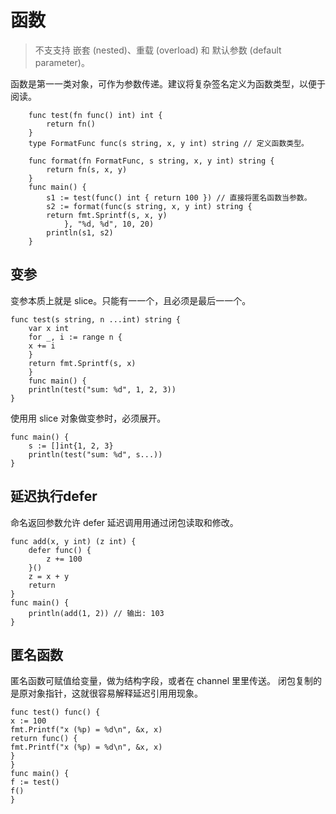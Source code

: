 # 函数
> 不⽀支持 嵌套 (nested)、重载 (overload) 和 默认参数 (default parameter)。

函数是第⼀一类对象，可作为参数传递。建议将复杂签名定义为函数类型，以便于阅读。
```
    func test(fn func() int) int {
        return fn()
    }
    type FormatFunc func(s string, x, y int) string // 定义函数类型。
    
    func format(fn FormatFunc, s string, x, y int) string {
        return fn(s, x, y)
    }
    func main() {
        s1 := test(func() int { return 100 }) // 直接将匿名函数当参数。
        s2 := format(func(s string, x, y int) string {
        return fmt.Sprintf(s, x, y)
            }, "%d, %d", 10, 20)
        println(s1, s2)
    }
```

## 变参
变参本质上就是 slice。只能有⼀一个，且必须是最后⼀一个。
```
func test(s string, n ...int) string {
    var x int
    for _, i := range n {
    x += i
    }
    return fmt.Sprintf(s, x)
    }
    func main() {
    println(test("sum: %d", 1, 2, 3))
}
```
使⽤用 slice 对象做变参时，必须展开。
```
func main() {
    s := []int{1, 2, 3}
    println(test("sum: %d", s...))
}
```

## 延迟执行defer
命名返回参数允许 defer 延迟调⽤用通过闭包读取和修改。
```
func add(x, y int) (z int) {
    defer func() {
        z += 100
    }()
    z = x + y
    return
}
func main() {
    println(add(1, 2)) // 输出: 103
}

```

## 匿名函数
匿名函数可赋值给变量，做为结构字段，或者在 channel ⾥里传送。
闭包复制的是原对象指针，这就很容易解释延迟引⽤用现象。
```
func test() func() {
x := 100
fmt.Printf("x (%p) = %d\n", &x, x)
return func() {
fmt.Printf("x (%p) = %d\n", &x, x)
}
}
func main() {
f := test()
f()
}
```

